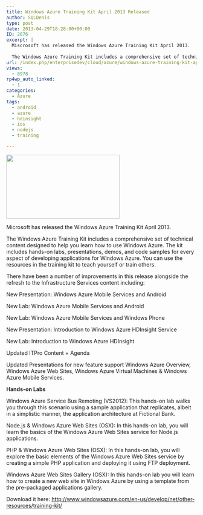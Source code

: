 ```yaml
---
title: Windows Azure Training Kit April 2013 Released
author: SQLDenis
type: post
date: 2013-04-29T18:28:00+00:00
ID: 2076
excerpt: |
  Miscrosoft has released the Windows Azure Training Kit April 2013.
  
  The Windows Azure Training Kit includes a comprehensive set of technical content designed to help you learn how to use Windows Azure. The kit includes hands-on labs, presentations, de&hellip;
url: /index.php/enterprisedev/cloud/azure/windows-azure-training-kit-april/
views:
  - 8978
rp4wp_auto_linked:
  - 1
categories:
  - Azure
tags:
  - android
  - azure
  - hdinsight
  - ios
  - nodejs
  - training

---
```

<div class="image_block">
  <a href="/wp-content/uploads/blogs/EnterpriseDev/windows_azure_small.jpg?mtime=1312531635"><img alt="" src="/wp-content/uploads/blogs/EnterpriseDev/windows_azure_small.jpg?mtime=1312531635" width="300" height="169" /></a>
</div>

Microsoft has released the Windows Azure Training Kit April 2013.

The Windows Azure Training Kit includes a comprehensive set of technical content designed to help you learn how to use Windows Azure. The kit includes hands-on labs, presentations, demos, and code samples for every aspect of developing applications for Windows Azure. You can use the resources in the training kit to teach yourself or train others.

There have been a number of improvements in this release alongside the refresh to the Infrastructure Services content including:

New Presentation: Windows Azure Mobile Services and Android
  
New Lab: Windows Azure Mobile Services and Android
  
New Lab: Windows Azure Mobile Services and Windows Phone
  
New Presentation: Introduction to Windows Azure HDInsight Service
  
New Lab: Introduction to Windows Azure HDInsight
  
Updated ITPro Content + Agenda
  
Updated Presentations for new feature support Windows Azure Overview, Windows Azure Web Sites, Windows Azure Virtual Machines & Windows Azure Mobile Services.

**Hands-on Labs**

Windows Azure Service Bus Remoting (VS2012): This hands-on lab walks you through this scenario using a sample application that replicates, albeit in a simplistic manner, the application architecture at Fictional Bank.

Node.js & Windows Azure Web Sites (OSX): In this hands-on lab, you will learn the basics of the Windows Azure Web Sites service for Node.js applications.

PHP & Windows Azure Web Sites (OSX): In this hands-on lab, you will explore the basic elements of the Windows Azure Web Sites service by creating a simple PHP application and deploying it using FTP deployment.

Windows Azure Web Sites Gallery (OSX): In this hands-on lab you will learn how to create a new web site in Windows Azure by using a template from the pre-packaged applications gallery.

Download it here: http://www.windowsazure.com/en-us/develop/net/other-resources/training-kit/